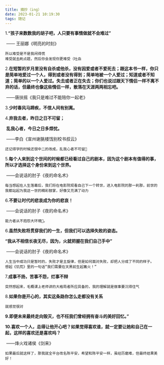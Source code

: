 ```yaml
---
title: 摘抄（ing）
date: 2023-01-21 10:19:30
tags: 随记
---
```




1.**“孩子来数数我的胡子吧，人只要有事情做就不会难过”**

​																		—— 王丽娜《明亮的时刻》

```
所以难受是不是我闲得慌 
难受就去刷点题，然后你会发现你更难受（吐血
```

2.**在短暂的岁月里没有自杀或他杀，没有因爱或者不爱死去；跟这本书一样，你只是简单地爱过一个人，得到或者没有得到；简单地被一个人爱过；知道或者不知道；简单的以一个人爱过。失去或者正在失去；你们也说过跟天下情侣一样不离不弃的话，但最终也像这些情侣一样，散落在天涯两两相忘吧。**

​																	——唐扶摇《我只是难过不能陪你一起老》

3.**少时春风马蹄疾，不信人间有别离。**

<!-- more -->	

4.**弃我去者，昨日之日不可留；**

​	    **乱我心者，今日之日多烦忧。**

​																		——李白《宣州谢朓楼饯别校书叔云》

```
还记得学的时候还很中二的改成，乱我心者不可留🐶
```



5.**每个人来到这个世间的时候都已经看过自己的剧本，因为这个剧本有值得的事，所以才选择这个身份来到这个世界。**

​																			——会说话的肘子《夜的命名术》

```
每当想起在人生落幕后，我们将在电影院观看自己下一个转世，进入电影院的那一刹那，前世的我都站起为我这一世的精彩鼓掌，好像又充满了动力
```



6.**不要让时代的悲哀成为你的悲哀！**

​																			——会说话的肘子《夜的命名术》

```
能力者从不抱怨大环境🐶。
```



6.**虽然失败将贯穿我们的一生，但我们可以选择失败的姿态。**

  **“我从不相信长夜无尽，因为，火就把握在我们自己手中”**

​																			——会说话的肘子《夜的命名术》

```
人生当中成功只是暂时的，失败才是主旋律，但是如何面对失败，却把人分成了不同的样子。
想起《饥荒》里的一句话“我们需要在天黑前生起篝火！”
```



7.**成事不扬，苦事不怨，烂事不辩**

```
突然想起来，毛概课上老师讲的大格局者所应具备的，我的理解就是做事要沉得住气
```



8.**如果你是开心的，其实这条路你怎么走都没有关系**

```
就感觉很对
```



**9.即便未来最终走向毁灭，也不枉我们曾经拥有奋斗的美好回忆。”**



**10.喜欢一个人，总得让他开心吧？如果觉得喜欢谁，就一定要让她和自己在一起，这样的喜欢还是喜欢吗？**

​	——烽火戏诸侯《剑来》

```
如果最后就这样了，那我就全平台改名陈平安，希望和陈平安一样，虽经历磨难，但最终结果美好！
```


